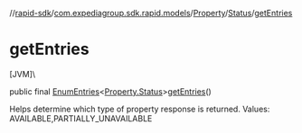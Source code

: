 //[rapid-sdk](../../../../index.md)/[com.expediagroup.sdk.rapid.models](../../index.md)/[Property](../index.md)/[Status](index.md)/[getEntries](get-entries.md)

# getEntries

[JVM]\

public final [EnumEntries](https://kotlinlang.org/api/latest/jvm/stdlib/kotlin.enums/-enum-entries/index.html)&lt;[Property.Status](index.md)&gt;[getEntries](get-entries.md)()

Helps determine which type of property response is returned. Values: AVAILABLE,PARTIALLY_UNAVAILABLE

